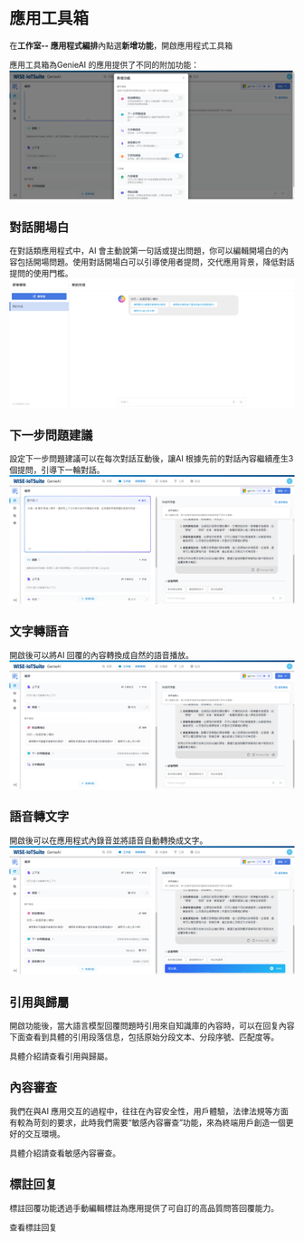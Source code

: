 # 應用工具箱
在**工作室-- 應用程式編排**內點選**新增功能**，開啟應用程式工具箱

應用工具箱為GenieAI 的應用提供了不同的附加功能：
![應用程式工具箱](/建構/應用工具箱/images/應用程式工具箱.png)

## 對話開場白
在對話類應用程式中，AI 會主動說第一句話或提出問題，你可以編輯開場白的內容包括開場問題。使用對話開場白可以引導使用者提問，交代應用背景，降低對話提問的使用門檻。
![對話開場白](/建構/應用工具箱/images/對話開場白.png)

## 下一步問題建議
設定下一步問題建議可以在每次對話互動後，讓AI 根據先前的對話內容繼續產生3 個提問，引導下一輪對話。
![下一步問題建議](/建構/應用工具箱/images/下一步問題建議.png)

## 文字轉語音
開啟後可以將AI 回覆的內容轉換成自然的語音播放。
![文字轉語音](/建構/應用工具箱/images/文字轉語音.png)

## 語音轉文字
開啟後可以在應用程式內錄音並將語音自動轉換成文字。
![語音轉文字](/建構/應用工具箱/images/語音轉文字.png)

## 引用與歸屬
開啟功能後，當大語言模型回覆問題時引用來自知識庫的內容時，可以在回复內容下面查看到具體的引用段落信息，包括原始分段文本、分段序號、匹配度等。

具體介紹請查看引用與歸屬。

## 內容審查
我們在與AI 應用交互的過程中，往往在內容安全性，用戶體驗，法律法規等方面有較為苛刻的要求，此時我們需要“敏感內容審查”功能，來為終端用戶創造一個更好的交互環境。

具體介紹請查看敏感內容審查。

## 標註回复
標註回覆功能透過手動編輯標註為應用提供了可自訂的高品質問答回覆能力。

查看標註回复